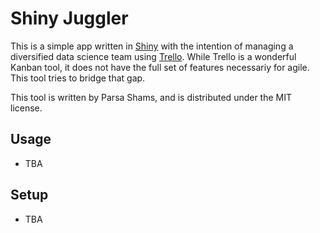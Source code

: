 Shiny Juggler
=============

This is a simple app written in [Shiny](http://shiny.rstudio.com/) with the intention of
managing a diversified data science team using [Trello](http://www.trello.com). While Trello 
is a wonderful Kanban tool, it does not have the full set of features necessariy for agile. 
This tool tries to bridge that gap. 

This tool is written by Parsa Shams, and is distributed under the MIT license. 


Usage
-----

* TBA

Setup
-----

* TBA 

